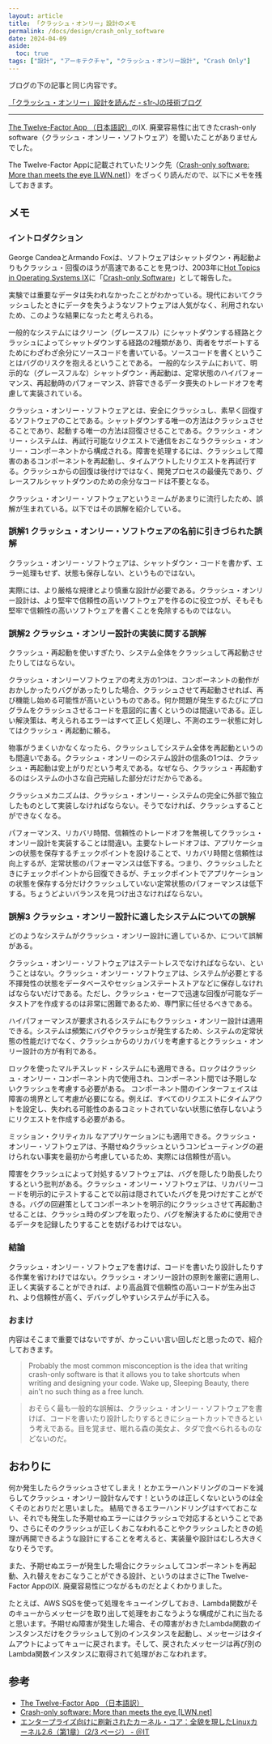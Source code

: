 ```yaml
---
layout: article
title: 「クラッシュ・オンリー」設計のメモ
permalink: /docs/design/crash_only_software
date: 2024-04-09
aside:
  toc: true
tags: ["設計", "アーキテクチャ", "クラッシュ・オンリー設計", "Crash Only"]
---
```


ブログの下の記事と同じ内容です。

[「クラッシュ・オンリー」設計を読んだ - s1r-Jの技術ブログ](https://s1r-j.hatenablog.com/entry/2024/04/09/014643)

----

[The Twelve-Factor App （日本語訳）](https://12factor.net/ja/disposability)のIX. 廃棄容易性に出てきたcrash-only software（クラッシュ・オンリー・ソフトウェア）を聞いたことがありませんでした。

The Twelve-Factor Appに記載されていたリンク先（[Crash-only software: More than meets the eye \[LWN.net\]](https://lwn.net/Articles/191059/)）をざっくり読んだので、以下にメモを残しておきます。

## メモ

### イントロダクション

George CandeaとArmando Foxは、ソフトウェアはシャットダウン・再起動よりもクラッシュ・回復のほうが高速であることを見つけ、2003年に[Hot Topics in Operating Systems IX](https://www.usenix.org/legacy/events/hotos03/)に「[Crash-only Software](http://www.usenix.org/events/hotos03/tech/candea.html)」として報告した。

実験では重要なデータは失われなかったことがわかっている。現代においてクラッシュしたときにデータを失うようなソフトウェアは人気がなく、利用されないため、このような結果になったと考えられる。

一般的なシステムにはクリーン（グレースフル）にシャットダウンする経路とクラッシュによってシャットダウンする経路の2種類があり、両者をサポートするためにわざわざ余分にソースコードを書いている。ソースコードを書くということはバグのリスクを抱えるということである。
一般的なシステムにおいて、明示的な（グレースフルな）シャットダウン・再起動は、定常状態のハイパフォーマンス、再起動時のパフォーマンス、許容できるデータ喪失のトレードオフを考慮して実装されている。

クラッシュ・オンリー・ソフトウェアとは、安全にクラッシュし、素早く回復するソフトウェアのことである。シャットダウンする唯一の方法はクラッシュさせることであり、起動する唯一の方法は回復させることである。クラッシュ・オンリー・システムは、再試行可能なリクエストで通信をおこなうクラッシュ・オンリー・コンポーネントから構成される。障害を処理するには、クラッシュして障害のあるコンポーネントを再起動し、タイムアウトしたリクエストを再試行する。クラッシュからの回復は後付けではなく、開発プロセスの最優先であり、グレースフルシャットダウンのための余分なコードは不要となる。

クラッシュ・オンリー・ソフトウェアというミームがあまりに流行したため、誤解が生まれている。以下ではその誤解を紹介している。

### 誤解1 クラッシュ・オンリー・ソフトウェアの名前に引きづられた誤解

クラッシュ・オンリー・ソフトウェアは、シャットダウン・コードを書かず、エラー処理もせず、状態も保存しない、というものではない。

実際には、より厳格な規律とより慎重な設計が必要である。クラッシュ・オンリー設計は、より堅牢で信頼性の高いソフトウェアを作るのに役立つが、そもそも堅牢で信頼性の高いソフトウェアを書くことを免除するものではない。

### 誤解2 クラッシュ・オンリー設計の実装に関する誤解

クラッシュ・再起動を使いすぎたり、システム全体をクラッシュして再起動させたりしてはならない。

クラッシュ・オンリーソフトウェアの考え方の1つは、コンポーネントの動作がおかしかったりバグがあったりした場合、クラッシュさせて再起動させれば、再び機能し始める可能性が高いというものである。何か問題が発生するたびにプログラムをクラッシュさせるコードを意図的に書くというのは間違いである。正しい解決策は、考えられるエラーはすべて正しく処理し、不測のエラー状態に対してはクラッシュ・再起動に頼る。

物事がうまくいかなくなったら、クラッシュしてシステム全体を再起動というのも間違いである。クラッシュ・オンリーのシステム設計の信条の1つは、クラッシュ・再起動は安上がりだという考えである。なぜなら、クラッシュ・再起動するのはシステムの小さな自己完結した部分だけだからである。

クラッシュメカニズムは、クラッシュ・オンリー・システムの完全に外部で独立したものとして実装しなければならない。そうでなければ、クラッシュすることができなくなる。

パフォーマンス、リカバリ時間、信頼性のトレードオフを無視してクラッシュ・オンリー設計を実装することは間違い。主要なトレードオフは、アプリケーションの状態を保存するチェックポイントを設けることで、リカバリ時間と信頼性は向上するが、定常状態のパフォーマンスは低下する。つまり、クラッシュしたときにチェックポイントから回復できるが、チェックポイントでアプリケーションの状態を保存する分だけクラッシュしていない定常状態のパフォーマンスは低下する。ちょうどよいバランスを見つけ出さなければならない。

### 誤解3 クラッシュ・オンリー設計に適したシステムについての誤解

どのようなシステムがクラッシュ・オンリー設計に適しているか、について誤解がある。

クラッシュ・オンリー・ソフトウェアはステートレスでなければならない、ということはない。クラッシュ・オンリー・ソフトウェアは、システムが必要とする不揮発性の状態をデータベースやセッションステートストアなどに保存しなければならないだけである。ただし、クラッシュ・セーフで迅速な回復が可能なデータストアを作成するのは非常に困難であるため、専門家に任せるべきである。

ハイパフォーマンスが要求されるシステムにもクラッシュ・オンリー設計は適用できる。システムは頻繁にバグやクラッシュが発生するため、システムの定常状態の性能だけでなく、クラッシュからのリカバリを考慮するとクラッシュ・オンリー設計の方が有利である。

ロックを使ったマルチスレッド・システムにも適用できる。ロックはクラッシュ・オンリー・コンポーネント内で使用され、コンポーネント間では予期しないクラッシュを考慮する必要がある。 コンポーネント間のインターフェイスは障害の境界として考慮が必要になる。例えば、すべてのリクエストにタイムアウトを設定し、失われる可能性のあるコミットされていない状態に依存しないようにリクエストを作成する必要がある。

ミッション・クリティカル なアプリケーションにも適用できる。クラッシュ・オンリー・ソフトウェアは、予期せぬクラッシュというコンピューティングの避けられない事実を最初から考慮しているため、実際には信頼性が高い。

障害をクラッシュによって対処するソフトウェアは、バグを隠したり助長したりするという批判がある。クラッシュ・オンリー・ソフトウェアは、リカバリーコードを明示的にテストすることで以前は隠されていたバグを見つけだすことができる。バグの回避策としてコンポーネントを明示的にクラッシュさせて再起動させることは、クラッシュ時のダンプを取ったり、バグを解決するために使用できるデータを記録したりすることを妨げるわけではない。

### 結論

クラッシュ・オンリー・ソフトウェアを書けば、コードを書いたり設計したりする作業を省けわけではない。クラッシュ・オンリー設計の原則を厳密に適用し、正しく実装することができれば、より高品質で信頼性の高いコードが生み出され、より信頼性が高く、デバッグしやすいシステムが手に入る。

### おまけ

内容はそこまで重要ではないですが、かっこいい言い回しだと思ったので、紹介しておきます。

> Probably the most common misconception is the idea that writing crash-only software is that it allows you to take shortcuts when writing and designing your code. Wake up, Sleeping Beauty, there ain't no such thing as a free lunch.

> おそらく最も一般的な誤解は、クラッシュ・オンリー・ソフトウェアを書けば、コードを書いたり設計したりするときにショートカットできるという考えである。目を覚ませ、眠れる森の美女よ、タダで食べられるものなどないのだ。


## おわりに

何か発生したらクラッシュさせてしまえ！とかエラーハンドリングのコードを減らしてクラッシュ・オンリー設計なんです！というのは正しくないというのは全くそのとおりだと思いました。
結局できるエラーハンドリングはすべておこない、それでも発生した予期せぬエラーにはクラッシュで対応するということであり、さらにそのクラッシュが正しくおこなわれることやクラッシュしたときの処理が再開できるような設計にすることを考えると、実装量や設計はむしろ大きくなりそうです。

また、予期せぬエラーが発生した場合にクラッシュしてコンポーネントを再起動、入れ替えをおこなうことができる設計、というのはまさにThe Twelve-Factor AppのIX. 廃棄容易性につながるものだとよくわかりました。

たとえば、AWS SQSを使って処理をキューイングしておき、Lambda関数がそのキューからメッセージを取り出して処理をおこなうような構成がこれに当たると思います。予期せぬ障害が発生した場合、その障害がおきたLambda関数のインスタンスだけをクラッシュして別のインスタンスを起動し、メッセージはタイムアウトによってキューに戻されます。そして、戻されたメッセージは再び別のLambda関数インスタンスに取得されて処理がおこなわれます。

## 参考

- [The Twelve-Factor App （日本語訳）](https://12factor.net/ja/disposability)
- [Crash-only software: More than meets the eye \[LWN.net\]](https://lwn.net/Articles/191059/)
- [エンタープライズ向けに刷新されたカーネル・コア：全貌を現したLinuxカーネル2.6（第1章）（2/3 ページ） - ＠IT](https://atmarkit.itmedia.co.jp/ait/articles/0301/18/news003_2.html)

